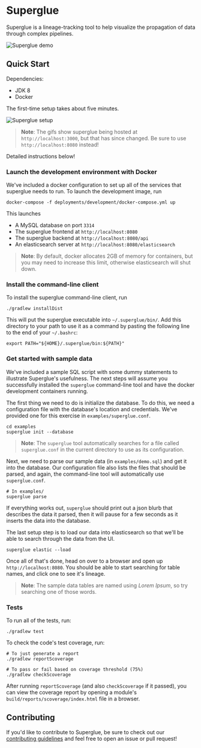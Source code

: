 # Superglue

Superglue is a lineage-tracking tool to help visualize
the propagation of data through complex pipelines.

![Superglue demo](.github/assets/SuperglueDemo.gif)

## Quick Start

Dependencies:

* JDK 8
* Docker

The first-time setup takes about five minutes.

![Superglue setup](.github/assets/SuperglueSetup.gif)

> **Note**: The gifs show superglue being hosted at `http://localhost:3000`,
> but that has since changed. Be sure to use `http://localhost:8080` instead!

Detailed instructions below!

### Launch the development environment with Docker

We've included a docker configuration to set up all of the services that
superglue needs to run. To launch the development image, run

```
docker-compose -f deployments/development/docker-compose.yml up
```

This launches

* A MySQL database on port `3314`
* The superglue frontend at `http://localhost:8080`
* The superglue backend at `http://localhost:8080/api`
* An elasticsearch server at `http://localhost:8080/elasticsearch`

> **Note**: By default, docker allocates 2GB of memory for containers, but you
> may need to increase this limit, otherwise elasticsearch will shut down.

### Install the command-line client

To install the superglue command-line client, run

```
./gradlew installDist
```

This will put the superglue executable into `~/.superglue/bin/`.
Add this directory to your path to use it as a command by pasting the following
line to the end of your `~/.bashrc`:

```
export PATH="${HOME}/.superglue/bin:${PATH}"
```

### Get started with sample data

We've included a sample SQL script with some dummy statements to illustrate
Superglue's usefulness. The next steps will assume you successfully installed
the `superglue` command-line tool and have the docker development containers
running.

The first thing we need to do is initialize the database. To do this, we need a
configuration file with the database's location and credentials. We've provided
one for this exercise in `examples/superglue.conf`.

```
cd examples
superglue init --database
```

> **Note**: The `superglue` tool automatically searches for a file called
> `superglue.conf` in the current directory to use as its configuration.

Next, we need to parse our sample data (in `examples/demo.sql`) and get it into
the database. Our configuration file also lists the files that should be parsed,
and again, the command-line tool will automatically use `superglue.conf`.

```
# In examples/
superglue parse
```

If everything works out, `superglue` should print out a json blurb that describes
the data it parsed, then it will pause for a few seconds as it inserts the data
into the database.

The last setup step is to load our data into elasticsearch so that we'll be able
to search through the data from the UI.

```
superglue elastic --load
```

Once all of that's done, head on over to a browser and open up `http://localhost:8080`.
You should be able to start searching for table names, and click one to see it's
lineage.

> **Note**: The sample data tables are named using _Lorem Ipsum_, so try searching one
> of those words.

### Tests

To run all of the tests, run:

```
./gradlew test
```

To check the code's test coverage, run:

```
# To just generate a report
./gradlew reportScoverage

# To pass or fail based on coverage threshold (75%)
./gradlew checkScoverage
```

After running `reportScoverage` (and also `checkScoverage` if it passed), you can
view the coverage report by opening a module's `build/reports/scoverage/index.html`
file in a browser.

## Contributing

If you'd like to contribute to Superglue, be sure to check out our
[contributing guidelines] and feel free to open an issue or pull request!

[contributing guidelines]: .github/CONTRIBUTING.md

